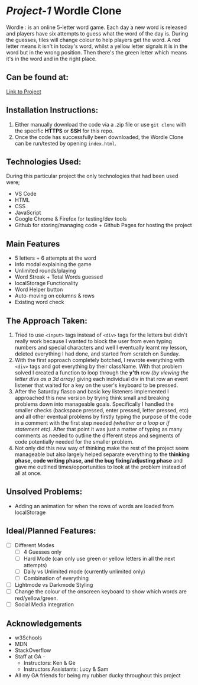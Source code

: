 # _Project-1_ Wordle Clone

Wordle
: is an online 5-letter word game. Each day a new word is released and players have six attempts to guess what the word of the day is. During the guesses, tiles will change colour to help players get the word. A red letter means it isn't in today's word, whilst a yellow letter signals it is in the word but in the wrong position. Then there's the green letter which means it's in the word and in the right place.

## Can be found at:

[Link to Project](https://whishes.github.io/project-1/)

## Installation Instructions:

1. Either manually download the code via a .zip file or use `git clone` with the specific **HTTPS** or **SSH** for this repo.
2. Once the code has successfully been downloaded, the Wordle Clone can be run/tested by opening `index.html`.

## Technologies Used:

During this particular project the only technologies that had been used were;

- VS Code
- HTML
- CSS
- JavaScript
- Google Chrome & Firefox for testing/dev tools
- Github for storing/managing code + Github Pages for hosting the project

## Main Features

- 5 letters + 6 attempts at the word
- Info modal explaining the game
- Unlimited rounds/playing
- Word Streak + Total Words guessed
- localStorage Functionality
- Word Helper button
- Auto-moving on columns & rows
- Existing word check

## The Approach Taken:

1. Tried to use `<input>` tags instead of `<div>` tags for the letters but didn't really work because I wanted to block the user from even typing numbers and special characters and well I eventually learnt my lesson, deleted everything I had done, and started from scratch on Sunday.
2. With the first approach completely botched, I rewrote everything with `<div>` tags and got everything by their className. With that problem solved I created a function to loop through the **y'th** row _(by viewing the letter divs as a 3d array)_ giving each individual div in that row an event listener that waited for a key on the user's keyboard to be pressed.
3. After the Saturday fiasco and basic key listeners implemented I approached this new version by trying think small and breaking problems down into manageable goals. Specifically I handled the smaller checks (backspace pressed, enter pressed, letter pressed, etc) and all other eventual problems by firstly typing the purpose of the code in a comment with the first step needed _(whether or a loop or if statement etc)_. After that point it was just a matter of typing as many comments as needed to outline the different steps and segments of code potentially needed for the smaller problem.
4. Not only did this new way of thinking make the rest of the project seem manageable but also largely helped separate everything to the **thinking phase, code writing phase, and the bug fixing/adjusting phase** and gave me outlined times/opportunities to look at the problem instead of all at once.

## Unsolved Problems:

- Adding an animation for when the rows of words are loaded from localStorage <i class="fa-regular fa-dumpster-fire" aria-hidden="true"></i>

## Ideal/Planned Features:

- [ ] Different Modes
  - [ ] 4 Guesses only
  - [ ] Hard Mode (can only use green or yellow letters in all the next attempts)
  - [ ] Daily vs Unlimited mode (currently unlimited only)
  - [ ] Combination of everything
- [ ] Lightmode vs Darkmode Styling
- [ ] Change the colour of the onscreen keyboard to show which words are red/yellow/green.
- [ ] Social Media integration

## Acknowledgements

- w3Schools
- MDN
- StackOverflow
- Staff at GA -
  - Instructors: Ken & Ge
  - Instructors Assistants: Lucy & Sam
- All my GA friends for being my rubber ducky throughout this project
